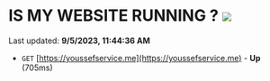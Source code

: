 # IS MY WEBSITE RUNNING ? [![](https://img.shields.io/static/v1?label=Sponsor&message=%E2%9D%A4&logo=GitHub&color=%23fe8e86)](https://github.com/sponsors/<username>)

Last updated: **9/5/2023, 11:44:36 AM**

- `GET` [https://youssefservice.me](https://youssefservice.me) - **Up** (705ms)
